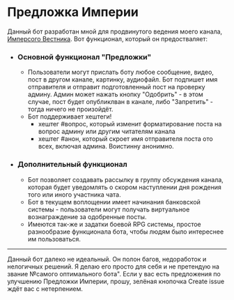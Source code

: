# Предложка Империи

Данный бот разработан мной для продвинутого ведения моего канала, [Имперсого Вестника](https://t.me/reolo_channel).
Вот функционал, который он предостваляет:
- ### Основной функционал "Предложки"
  - Пользователи могут прислать боту любое сообщение, видео, пост в другом канале, картинку, аудиофайл. Бот подпишет имя отправителя и отправит подготовленный пост на проверку админу. Админ может нажать кнопку "Одобрить" - в этом случае, пост будет опубликлван в канале, либо "Запретить" - тогда ничего не произойдёт.
  - Бот поддерживает хештеги!
    - хештег #вопрос, который изменит форматирование поста на вопрос админу или другим читателям канала
    - хештег #анон, который скроет имя отправителя поста ото всех, включая админа. Воистинну анонимно.
- ### Дополнительный функционал
  - Бот позволяет создавать рассылку в группу обсуждения канала, которая будет уведомлять о скором наступлении дня рождения того или иного участника чата.
  - Бот в текущем воплощении имеет начинания банковской системы - пользователи могут получать виртуальное вознаграждение за одобренные посты.
  - Имеются так-же и задатки боевой RPG системы, простое разнообразие функционала бота, чтобы людям было интереснее им пользоваться.
 
---
Данный бот далеко не идеальный. Он полон багов, недоработок и нелогичных решений. Я делаю его просто для себя и не претендую на звание №самого оптимального бота". Если у вас есть предложения по улучшению Предложки Империи, прошу, зелёная кнопочка Create issue ждёт вас с нетерпением. 
